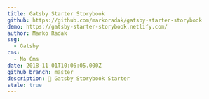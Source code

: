 ```yaml
---
title: Gatsby Starter Storybook
github: https://github.com/markoradak/gatsby-starter-storybook
demo: https://gatsby-starter-storybook.netlify.com/
author: Marko Radak
ssg:
  - Gatsby
cms:
  - No Cms
date: 2018-11-01T10:06:05.000Z
github_branch: master
description: 👾 Gatsby Storybook Starter
stale: true
---
```

